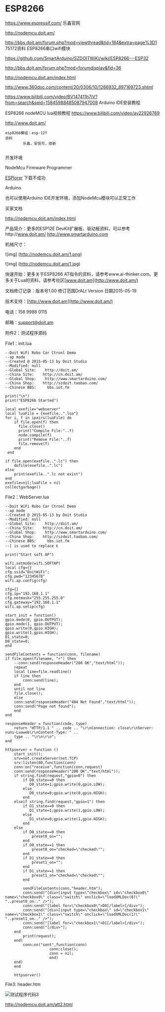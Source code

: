 






# ESP8266

https://www.espressif.com/ 乐鑫官网

http://nodemcu.doit.am/

http://bbs.doit.am/forum.php?mod=viewthread&tid=184&extra=page%3D1 75172资料 ESP8266串口wifi模块


https://github.com/SmartArduino/SZDOITWiKi/wiki/ESP8266---ESP32

http://bbs.doit.am/forum.php?mod=forumdisplay&fid=36

http://nodemcu.doit.am/index.html

http://www.360doc.com/content/20/0306/10/1266932_897169723.shtml

https://www.bilibili.com/video/BV147411h7iV?from=search&seid=15845988485087947008  Arduino IDE安装教程

ESP8266 nodeMCU lua视频教程 https://www.bilibili.com/video/av22926769

http://www.doit.am/



```
esp8266模组：esp-12f
资料
		乐鑫，安信可，技新
		
```



开发环境

NodeMcu Firmware Programmer

[ESPlorer](https://esp8266.ru/esplorer/) 下载不成功

Arduino

也可以使用Arduino IDE开发环境，添加NodeMcu模块可以正常工作

买家文档

http://nodemcu.doit.am/index.html

产品简介：更多的ESP12E DevKit扩展板、驱动板资料，可以参考http://www.doit.am/ http://www.smartarduino.com

机械尺寸：

![img] (http://nodemcu.doit.am/1.png)

![img] (http://nodemcu.doit.am/1.jpg)

快速开始：更多关于ESP8266 AT指令的资料，请参考www.ai-thinker.com。更多关于Lua的资料，请参考社区[www.doit.am](http://www.doit.am/)

文档修订记录：版本号1.00 修订范围DrALt Version 日期2015-05-19

技术支持：[http://www.doit.am](http://www.doit.am/)

电话：158 9988 0115

邮箱：support@doit.am

附件2：测试程序源码

File1：init.lua

```
--Doit WiFi Robo Car Ctronl Demo
--ap mode
--Created @ 2015-05-13 by Doit Studio
--Modified: null
--Global Site:    http://doit.am/
--China Site:    http://cn.doit.am/
--Global Shop:    http://www.smartarduino.com/
--China Shop:    http://szdoit.taobao.com/
--Chinese BBS:     bbs.iot.fm

print("\n")
print("ESP8266 Started")

local exefile="webserver"
local luaFile = {exefile..".lua"}
for i, f in ipairs(luaFile) do
    if file.open(f) then
      file.close()
      print("Compile File:"..f)
      node.compile(f)
      print("Remove File:"..f)
      file.remove(f)
    end
 end

if file.open(exefile..".lc") then
    dofile(exefile..".lc")
else
    print(exefile..".lc not exist")
end
exefile=nil;luaFile = nil
collectgarbage()
```

File2：WebServer.lua

```
--Doit WiFi Robo Car Ctronl Demo
--ap mode
--Created @ 2015-05-13 by Doit Studio
--Modified: null
--Global Site:    http://doit.am/
--China Site:    http://cn.doit.am/
--Global Shop:    http://www.smartarduino.com/
--China Shop:    http://szdoit.taobao.com/
--Chinese BBS:     bbs.iot.fm
--[ is used to replace 《

print("Start soft AP")

wifi.setmode(wifi.SOFTAP) 
local cfg={}
cfg.ssid="DoitWiFi";
cfg.pwd="12345678"
wifi.ap.config(cfg)

cfg={}
cfg.ip="192.168.1.1"
cfg.netmask="255.255.255.0"
cfg.gateway="192.168.1.1"
wifi.ap.setip(cfg)

start_init = function()  
gpio.mode(0, gpio.OUTPUT);  
gpio.mode(1, gpio.OUTPUT);
gpio.write(0,gpio.HIGH);  
gpio.write(1,gpio.HIGH);  
D1_state=0;
D0_state=0;
end

sendFileContents = function(conn, filename)      
if file.open(filename, "r") then
    --conn:send(responseHeader("200 OK","text/html"));          
    repeat           
    local line=file.readline()           
    if line then               
        conn:send(line);          
    end           
    until not line           
    file.close();      
    else
    conn:send(responseHeader("404 Not Found","text/html"));          
    conn:send("Page not found");              
    end  
end 

responseHeader = function(code, type)      
    return "HTTP/1.1 " .. code .. "\r\nConnection: close\r\nServer: nunu-Luaweb\r\nContent-Type: " .. 
    type .. "\r\n\r\n";   
end 

httpserver = function ()      
    start_init();   
    srv=net.createServer(net.TCP)       
    srv:listen(80,function(conn)         
    conn:on("receive",function(conn,request)           
    conn:send(responseHeader("200 OK","text/html"));          
    if string.find(request,"gpio=0") then              
        if D0_state==0 then
           D0_state=1;gpio.write(0,gpio.LOW);              
        else                  
           D0_state=0;gpio.write(0,gpio.HIGH);              
        end          
    elseif string.find(request,"gpio=1") then              
        if D1_state==0 then                  
           D1_state=1;gpio.write(1,gpio.LOW);              
        else  
           D1_state=0;gpio.write(1,gpio.HIGH);
        end          
    else              
        if D0_state==0 then                  
            preset0_on="";              
        end              
        if D0_state==1 then                  
            preset0_on="checked=\"checked\"";              
        end              
        if D1_state==0 then                  
            preset1_on="";              
        end              
        if D1_state==1 then                  
            preset1_on="checked=\"checked\"";              
        end 

        sendFileContents(conn,"header.htm");
        conn:send("[div>[input type=\"checkbox\" id=\"checkbox0\" name=\"checkbox0\" class=\"switch\" onclick=\"loadXMLDoc(0)\" "..preset0_on.." />");
        conn:send("[label for=\"checkbox0\">D0[/label>[/div>");              
        conn:send("[div>[input type=\"checkbox\" id=\"checkbox1\" name=\"checkbox1\" class=\"switch\" onclick=\"loadXMLDoc(1)\" "..preset1_on.." />");   
        conn:send("[label for=\"checkbox1\">D1[/label>[/div>");              
        conn:send("[/div>");          
    end          
        print(request);
    end)         
        conn:on("sent",function(conn)           
                    conn:close();           
                    conn = nil;              
                    end)      
    end)  
    end    

    httpserver()
```

File3: header.htm

![测试程序代码3](http://nodemcu.doit.am/headeer.htm.png)

http://nodemcu.doit.am/att2.html


